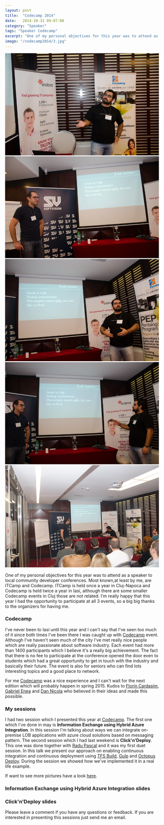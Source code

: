 ```yaml
---
layout: post
title:  "Codecamp 2014"
date:   2014-10-31 09:07:00
category: "Speaker"
tags: "Speaker Codecamp"
excerpt: "One of my personal objectives for this year was to attend as a speaker to local community developer conferences. Most known,at least by me, are ITCamp and Codecamp. ITCamp is held once a year in Cluj-Napoca and Codecamp is held twice a year in Iasi, although there are some smaller Codecamp events in Cluj those are not related. I'm really happy that this year I had the opportunity to participate at all 3 events, so a big big thanks to the organizers for having me."
image: "/codecamp2014/3.jpg"
---
```

<div class="owl-carousel text-left" data-navigation="true" data-singleitem="true" data-autoplay="true" data-transition="fade">
	<div class="item dragCursor">
		<img src="/assets/images/posts/codecamp2014/1.jpg" class="img-responsive"  alt="img" />
	</div>
	<div class="item dragCursor">
		<img src="/assets/images/posts/codecamp2014/2.jpg" class="img-responsive" alt="img" />
	</div>
	<div class="item dragCursor">
		<img src="/assets/images/posts/codecamp2014/3.jpg" class="img-responsive" alt="img" />
	</div>
	<div class="item dragCursor">
		<img src="/assets/images/posts/codecamp2014/4.jpg" class="img-responsive" alt="img" />
	</div>
	<div class="item dragCursor">
		<img src="/assets/images/posts/codecamp2014/5.jpg" class="img-responsive" alt="img" />
	</div>
</div>					

<p class="dropcap">One of my personal objectives for this year was to attend as a speaker to local community developer conferences. Most known,at least by me, are ITCamp and Codecamp. ITCamp is held once a year in Cluj-Napoca and Codecamp is held twice a year in Iasi, although there are some smaller Codecamp events in Cluj those are not related. I'm really happy that this year I had the opportunity to participate at all 3 events, so a big big thanks to the organizers for having me.</p>



### Codecamp ###

I've never been to Iasi until this year and I can't say that I've seen too much of it since both times I've been there I was caught up with [Codecamp](http://iasi.codecamp.ro/) event. Although I've haven't seen much of the city I've met really nice people which are really passionate about software industry. Each event had more than 1400 participants which I believe it's a really big achievement. The fact that there is no fee to participate at the conference opened the door even to students which had a great opportunity to get in touch with the industry and basically their future. The event is also for seniors who can find lots interesting topics and a good place to network.

For me [Codecamp](http://iasi.codecamp.ro/) was a nice experience and I can't wait for the next edition which will probably happen in spring 2015. Kudos to [Florin Cardasim](https://ro.linkedin.com/in/cardasim), [Gabriel Enea](https://www.linkedin.com/in/gabrielenea) and [Dan Nicola](http://ro.linkedin.com/in/dannicola) who believed in their ideas and made this possible.


### My sessions ###

I had two session which I presented this year at [Codecamp](http://iasi.codecamp.ro/). The first one which I've done in may is **Information Exchange using Hybrid Azure Integration**. In this session I'm talking about ways we can integrate on-premise LOB applications with azure cloud solutions based on messaging pattern. The second session which I had last weekend is **Click'n'Deploy**. This one was done together with [Radu Pascal](http://www.radupascal.com/) and it was my first duet session. In this talk we present our approach on enabling continuous integration and continuous deployment using [TFS Build](http://www.visualstudio.com/en-us/get-started/build-your-apps-vs.aspx), [Gulp](http://gulpjs.com/) and [Octopus Deploy](https://octopusdeploy.com/). During the session we showed how we've implemented it in a real life example.

If want to see more pictures have a look [here](https://plus.google.com/photos/107459365520380827818/albums/6076078203903397409).

### Information Exchange using Hybrid Azure Integration slides ###

<script async class="speakerdeck-embed" data-id="6ed4e240af78013157f156ebe6298001" data-ratio="1.77777777777778" src="//speakerdeck.com/assets/embed.js"></script>

### Click'n'Deploy slides ###

<script async class="speakerdeck-embed" data-id="b0db24f042710132bd3a62fe72f26203" data-ratio="1.77777777777778" src="//speakerdeck.com/assets/embed.js"></script>

Please leave a comment if you have any questions or feedback. If you are interested in presenting this sessions just send me an email.